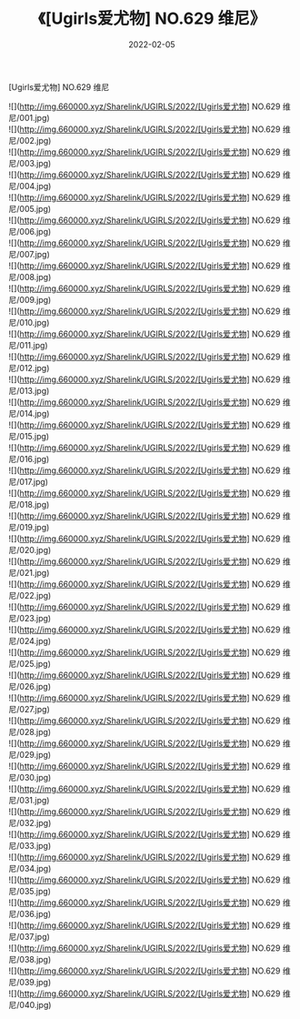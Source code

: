 ﻿---
layout: post
title:  《[Ugirls爱尤物] NO.629 维尼》
date:   2022-02-05
img: http://img.660000.xyz/Sharelink/UGIRLS/2022/[Ugirls爱尤物] NO.629 维尼/000.jpg
categories: [美女, 清纯, 唯美]
---

[Ugirls爱尤物] NO.629 维尼

 ![](http://img.660000.xyz/Sharelink/UGIRLS/2022/[Ugirls爱尤物] NO.629 维尼/001.jpg) <br>![](http://img.660000.xyz/Sharelink/UGIRLS/2022/[Ugirls爱尤物] NO.629 维尼/002.jpg) <br>![](http://img.660000.xyz/Sharelink/UGIRLS/2022/[Ugirls爱尤物] NO.629 维尼/003.jpg) <br>![](http://img.660000.xyz/Sharelink/UGIRLS/2022/[Ugirls爱尤物] NO.629 维尼/004.jpg) <br>![](http://img.660000.xyz/Sharelink/UGIRLS/2022/[Ugirls爱尤物] NO.629 维尼/005.jpg) <br>![](http://img.660000.xyz/Sharelink/UGIRLS/2022/[Ugirls爱尤物] NO.629 维尼/006.jpg) <br>![](http://img.660000.xyz/Sharelink/UGIRLS/2022/[Ugirls爱尤物] NO.629 维尼/007.jpg) <br>![](http://img.660000.xyz/Sharelink/UGIRLS/2022/[Ugirls爱尤物] NO.629 维尼/008.jpg) <br>![](http://img.660000.xyz/Sharelink/UGIRLS/2022/[Ugirls爱尤物] NO.629 维尼/009.jpg) <br>![](http://img.660000.xyz/Sharelink/UGIRLS/2022/[Ugirls爱尤物] NO.629 维尼/010.jpg) <br>![](http://img.660000.xyz/Sharelink/UGIRLS/2022/[Ugirls爱尤物] NO.629 维尼/011.jpg) <br>![](http://img.660000.xyz/Sharelink/UGIRLS/2022/[Ugirls爱尤物] NO.629 维尼/012.jpg) <br>![](http://img.660000.xyz/Sharelink/UGIRLS/2022/[Ugirls爱尤物] NO.629 维尼/013.jpg) <br>![](http://img.660000.xyz/Sharelink/UGIRLS/2022/[Ugirls爱尤物] NO.629 维尼/014.jpg) <br>![](http://img.660000.xyz/Sharelink/UGIRLS/2022/[Ugirls爱尤物] NO.629 维尼/015.jpg) <br>![](http://img.660000.xyz/Sharelink/UGIRLS/2022/[Ugirls爱尤物] NO.629 维尼/016.jpg) <br>![](http://img.660000.xyz/Sharelink/UGIRLS/2022/[Ugirls爱尤物] NO.629 维尼/017.jpg) <br>![](http://img.660000.xyz/Sharelink/UGIRLS/2022/[Ugirls爱尤物] NO.629 维尼/018.jpg) <br>![](http://img.660000.xyz/Sharelink/UGIRLS/2022/[Ugirls爱尤物] NO.629 维尼/019.jpg) <br>![](http://img.660000.xyz/Sharelink/UGIRLS/2022/[Ugirls爱尤物] NO.629 维尼/020.jpg) <br>![](http://img.660000.xyz/Sharelink/UGIRLS/2022/[Ugirls爱尤物] NO.629 维尼/021.jpg) <br>![](http://img.660000.xyz/Sharelink/UGIRLS/2022/[Ugirls爱尤物] NO.629 维尼/022.jpg) <br>![](http://img.660000.xyz/Sharelink/UGIRLS/2022/[Ugirls爱尤物] NO.629 维尼/023.jpg) <br>![](http://img.660000.xyz/Sharelink/UGIRLS/2022/[Ugirls爱尤物] NO.629 维尼/024.jpg) <br>![](http://img.660000.xyz/Sharelink/UGIRLS/2022/[Ugirls爱尤物] NO.629 维尼/025.jpg) <br>![](http://img.660000.xyz/Sharelink/UGIRLS/2022/[Ugirls爱尤物] NO.629 维尼/026.jpg) <br>![](http://img.660000.xyz/Sharelink/UGIRLS/2022/[Ugirls爱尤物] NO.629 维尼/027.jpg) <br>![](http://img.660000.xyz/Sharelink/UGIRLS/2022/[Ugirls爱尤物] NO.629 维尼/028.jpg) <br>![](http://img.660000.xyz/Sharelink/UGIRLS/2022/[Ugirls爱尤物] NO.629 维尼/029.jpg) <br>![](http://img.660000.xyz/Sharelink/UGIRLS/2022/[Ugirls爱尤物] NO.629 维尼/030.jpg) <br>![](http://img.660000.xyz/Sharelink/UGIRLS/2022/[Ugirls爱尤物] NO.629 维尼/031.jpg) <br>![](http://img.660000.xyz/Sharelink/UGIRLS/2022/[Ugirls爱尤物] NO.629 维尼/032.jpg) <br>![](http://img.660000.xyz/Sharelink/UGIRLS/2022/[Ugirls爱尤物] NO.629 维尼/033.jpg) <br>![](http://img.660000.xyz/Sharelink/UGIRLS/2022/[Ugirls爱尤物] NO.629 维尼/034.jpg) <br>![](http://img.660000.xyz/Sharelink/UGIRLS/2022/[Ugirls爱尤物] NO.629 维尼/035.jpg) <br>![](http://img.660000.xyz/Sharelink/UGIRLS/2022/[Ugirls爱尤物] NO.629 维尼/036.jpg) <br>![](http://img.660000.xyz/Sharelink/UGIRLS/2022/[Ugirls爱尤物] NO.629 维尼/037.jpg) <br>![](http://img.660000.xyz/Sharelink/UGIRLS/2022/[Ugirls爱尤物] NO.629 维尼/038.jpg) <br>![](http://img.660000.xyz/Sharelink/UGIRLS/2022/[Ugirls爱尤物] NO.629 维尼/039.jpg) <br>![](http://img.660000.xyz/Sharelink/UGIRLS/2022/[Ugirls爱尤物] NO.629 维尼/040.jpg) <br>